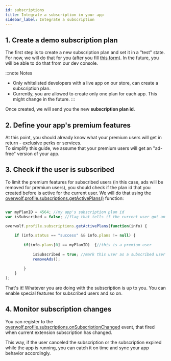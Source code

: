 ```yaml
---
id: subscriptions
title: Integrate a subscription in your app
sidebar_label: Integrate a subscription
---
```



## 1. Create a demo subscription plan

The first step is to create a new subscription plan and set it in a "test" state.    
For now, we will do that for you (after you fill [this form](../start/app-subscriptions)). In the future, you will be able to do that from our dev console.

:::note Notes
* Only whitelisted developers with a live app on our store, can create a subscription plan.  
* Currently, you are allowed to create only one plan for each app. This might change in the future. 
:::

Once created, we will send you the new **subscription plan id**.

## 2. Define your app's premium features 

At this point, you should already know what your premium users will get in return - exclusive perks or services.  
To simplify this guide, we assume that your premium users will get an "ad-free" version of your app.

## 3. Check if the user is subscribed

To limit the premium features for subscribed users (in this case, ads will be removed for premium users), you should check if the plan id that you created before is active for the current user. We will do that using the [overwolf.profile.subscriptions.getActivePlans()](../api/overwolf-profile.subscriptions#getactiveplanscallback) function:

```js

var myPlanID = 4564; //my app's subscription plan id
var isSubscribed = false; //flag that tells if the current user got an active subscription

overwolf.profile.subscriptions.getActivePlans(function(info) { 
    
    if (info.status == "success" && info.plans != null) {    
    
        if(info.plans[0] == myPlanID)  {//this is a premium user            
        
            isSubscribed = true; //mark this user as a subscribed user
            removeAds();    
        
        }
    }
);
```

That's it! Whatever you are doing with the subscription is up to you. You can enable special features for subscribed users and so on.

## 4. Monitor subscription changes

You can register to the [overwolf.profile.subscriptions.onSubscriptionChanged](../api/overwolf-profile.subscriptions#onsubscriptionchanged) event, that fired when current extension subscription has changed.  

This way, if the user canceled the subscription or the subscription expired while the app is running, you can catch it on time and sync your app behavior accordingly.



